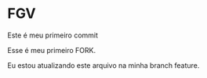 # FGV

Este é meu primeiro commit

Esse é meu primeiro FORK.

Eu estou atualizando este arquivo na minha branch feature. 

